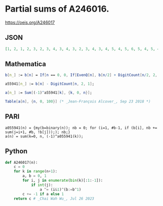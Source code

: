 # Partial sums of A246016\.
https://oeis.org/A246017
## JSON
```JSON
[1, 2, 1, 2, 3, 2, 3, 4, 3, 4, 3, 2, 3, 4, 3, 4, 5, 4, 5, 6, 5, 4, 5, 4, 5, 6, 5, 6, 7, 6, 7, 8, 7, 8, 7, 6, 7, 8, 7, 8, 7, 6, 7, 6, 5, 6, 5, 4, 5, 6, 5, 6, 7, 6, 7, 8, 7, 8, 7, 6, 7, 8, 7, 8, 9, 8, 9, 10, 9, 8, 9, 8, 9, 10, 9, 10, 11, 10, 11, 12, 11, 10, 11, 10, 9, 10, 9, 8, 9, 8, 9, 10, 9, 8, 9, 8]
```
## Mathematica
```Mathematica
b[n_] := b[n] = If[n == 0, 0, If[EvenQ[n], b[n/2] + DigitCount[n/2, 2, 1], b[(n - 1)/2] + 1]];
```
```Mathematica
a55941[n_] := b[n] - DigitCount[n, 2, 1];
```
```Mathematica
a[n_] := Sum[(-1)^a55941[k], {k, 0, n}];
```
```Mathematica
Table[a[n], {n, 0, 100}] (* _Jean-François Alcover_, Sep 23 2018 *)
```
## PARI
```PARI
a055941(n) = {my(b=binary(n)); nb = 0; for (i=1, #b-1, if (b[i], nb += sum(j=i+1, #b, !b[j]));); nb;}
a(n) = sum(k=0, n, (-1)^a055941(k));
```
## Python
```Python
def A246017(n):
    c = 0
    for k in range(n+1):
        a, b = 0, 1
        for i, j in enumerate(bin(k)[:1:-1]):
            if int(j):
                a ^= (i&1)^(b:=b^1)
        c += -1 if a else 1
    return c # _Chai Wah Wu_, Jul 26 2023
```

